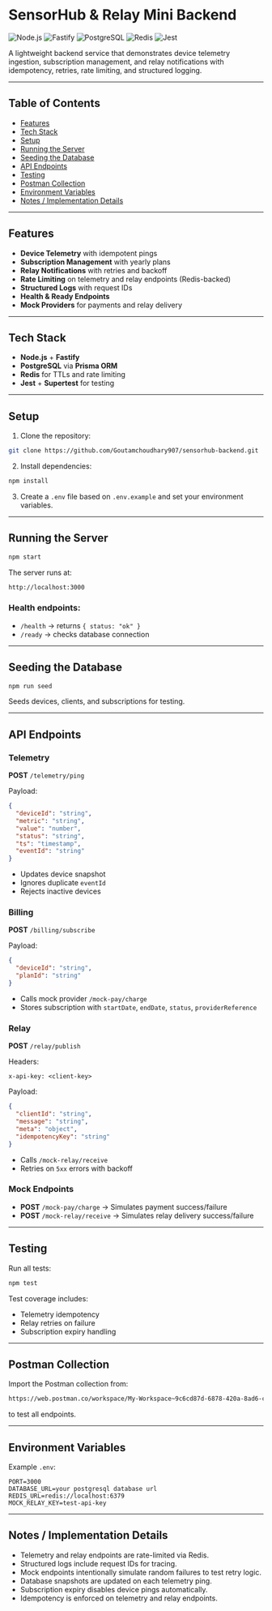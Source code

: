 # SensorHub & Relay Mini Backend

![Node.js](https://img.shields.io/badge/Node.js-18-green)
![Fastify](https://img.shields.io/badge/Fastify-5.6-blue)
![PostgreSQL](https://img.shields.io/badge/PostgreSQL-15-blue)
![Redis](https://img.shields.io/badge/Redis-7-orange)
![Jest](https://img.shields.io/badge/Jest-30-red)

A lightweight backend service that demonstrates device telemetry ingestion, subscription management, and relay notifications with idempotency, retries, rate limiting, and structured logging.

---

## Table of Contents

* [Features](#features)
* [Tech Stack](#tech-stack)
* [Setup](#setup)
* [Running the Server](#running-the-server)
* [Seeding the Database](#seeding-the-database)
* [API Endpoints](#api-endpoints)
* [Testing](#testing)
* [Postman Collection](#postman-collection)
* [Environment Variables](#environment-variables)
* [Notes / Implementation Details](#notes--implementation-details)

---

## Features

* **Device Telemetry** with idempotent pings
* **Subscription Management** with yearly plans
* **Relay Notifications** with retries and backoff
* **Rate Limiting** on telemetry and relay endpoints (Redis-backed)
* **Structured Logs** with request IDs
* **Health & Ready Endpoints**
* **Mock Providers** for payments and relay delivery

---

## Tech Stack

* **Node.js** + **Fastify**
* **PostgreSQL** via **Prisma ORM**
* **Redis** for TTLs and rate limiting
* **Jest** + **Supertest** for testing

---

## Setup

1. Clone the repository:

```bash
git clone https://github.com/Goutamchoudhary907/sensorhub-backend.git
```

2. Install dependencies:

```bash
npm install
```

3. Create a `.env` file based on `.env.example` and set your environment variables.

---

## Running the Server

```bash
npm start
```

The server runs at:

```bash
http://localhost:3000
```

### Health endpoints:

* `/health` → returns `{ status: "ok" }`
* `/ready` → checks database connection

---

## Seeding the Database

```bash
npm run seed
```

Seeds devices, clients, and subscriptions for testing.

---

## API Endpoints

### Telemetry

**POST** `/telemetry/ping`

Payload:

```json
{
  "deviceId": "string",
  "metric": "string",
  "value": "number",
  "status": "string",
  "ts": "timestamp",
  "eventId": "string"
}
```

* Updates device snapshot
* Ignores duplicate `eventId`
* Rejects inactive devices

### Billing

**POST** `/billing/subscribe`

Payload:

```json
{
  "deviceId": "string",
  "planId": "string"
}
```

* Calls mock provider `/mock-pay/charge`
* Stores subscription with `startDate`, `endDate`, `status`, `providerReference`

### Relay

**POST** `/relay/publish`

Headers:

```http
x-api-key: <client-key>
```

Payload:

```json
{
  "clientId": "string",
  "message": "string",
  "meta": "object",
  "idempotencyKey": "string"
}
```

* Calls `/mock-relay/receive`
* Retries on `5xx` errors with backoff

### Mock Endpoints

* **POST** `/mock-pay/charge` → Simulates payment success/failure
* **POST** `/mock-relay/receive` → Simulates relay delivery success/failure

---

## Testing

Run all tests:

```bash
npm test
```

Test coverage includes:

* Telemetry idempotency
* Relay retries on failure
* Subscription expiry handling

---

## Postman Collection

Import the Postman collection from:

```bash
https://web.postman.co/workspace/My-Workspace~9c6cd87d-6878-420a-8ad6-c04bf90dd964/collection/39799039-281ed100-a10f-4368-ae33-d6b3da17f744?action=share&source=copy-link&creator=39799039
```

to test all endpoints.

---

## Environment Variables

Example `.env`:

```env
PORT=3000
DATABASE_URL=your postgresql database url
REDIS_URL=redis://localhost:6379
MOCK_RELAY_KEY=test-api-key
```

---

## Notes / Implementation Details

* Telemetry and relay endpoints are rate-limited via Redis.
* Structured logs include request IDs for tracing.
* Mock endpoints intentionally simulate random failures to test retry logic.
* Database snapshots are updated on each telemetry ping.
* Subscription expiry disables device pings automatically.
* Idempotency is enforced on telemetry and relay endpoints.

